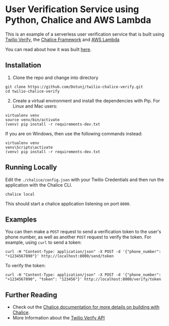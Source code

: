 # User Verification Service using Python, Chalice and AWS Lambda
This is an example of a serverless user verification service that is built using [Twilio Verify](https://www.twilio.com/verify), the [Chalice Framework](https://aws.github.io/chalice/quickstart.html) and [AWS Lambda](https://aws.amazon.com/lambda/)

You can read about how it was built [here](https://www.twilio.com/blog/serverless-user-verification-service-python-twilio-verify-chalice).

## Installation
1. Clone the repo and change into directory
```shell
git clone https://github.com/Dotunj/twilio-chalice-verify.git
cd twilio-chalice-verify
```
2. Create a virtual environment and install the dependencies with Pip. For Linux and Mac users:

```shell
virtualenv venv
source venv/bin/activate
(venv) pip install -r requirements-dev.txt
```
If you are on Windows, then use the following commands instead:

```shell
virtualenv venv
venv\Scripts\activate
(venv) pip install -r requirements-dev.txt
```

## Running Locally
Edit the `./chalice/config.json` with your Twilio Credentials and then run the application with the Chalice CLI.

```shell
chalice local
```
This should start a chalice application listening on port `8000`. 

## Examples
You can then make a `POST` request to send a verification token to the user's phone number, as well as another `POST` request to verify the token. For example, using `curl` to send a token:

```shell
curl -H "Content-Type: application/json" -X POST -d '{"phone_number": "+1234567890"}' http://localhost:8000/send/token
```

To verify the token:
```shell
curl -H "Content-Type: application/json" -X POST -d '{"phone_number": "+1234567890", "token": "123456"}' http://localhost:8000/verify/token
```

## Further Reading
* Check out the [Chalice documentation for more details on building with Chalice](https://aws.github.io/chalice/main.html).
* More Information about the [Twilio Verify API](https://www.twilio.com/docs/verify/api)
